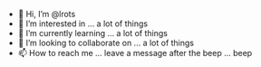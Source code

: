 - 👋 Hi, I’m @lrots
- 👀 I’m interested in ... a lot of things
- 🌱 I’m currently learning ... a lot of things
- 💞️ I’m looking to collaborate on ... a lot of things
- 📫 How to reach me ... leave a message after the beep ... beep

<!---
lrots/lrots is a ✨ special ✨ repository because its `README.md` (this file) appears on your GitHub profile.
You can click the Preview link to take a look at your changes.
--->
